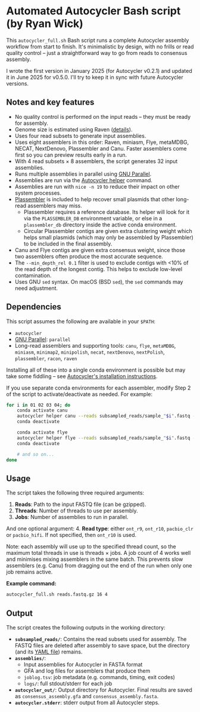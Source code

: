 # Automated Autocycler Bash script (by Ryan Wick)

This `autocycler_full.sh` Bash script runs a complete Autocycler assembly workflow from start to finish. It's minimalistic by design, with no frills or read quality control – just a straightforward way to go from reads to consensus assembly.

I wrote the first version in January 2025 (for Autocycler v0.2.1) and updated it in June 2025 for v0.5.0. I'll try to keep it in sync with future Autocycler versions.



## Notes and key features

* No quality control is performed on the input reads – they must be ready for assembly.
* Genome size is estimated using Raven ([details](https://github.com/rrwick/Autocycler/wiki/Genome-size-estimation)).
* Uses four read subsets to generate input assemblies.
* Uses eight assemblers in this order: Raven, miniasm, Flye, metaMDBG, NECAT, NextDenovo, Plassembler and Canu. Faster assemblers come first so you can preview results early in a run.
* With 4 read subsets × 8 assemblers, the script generates 32 input assemblies.
* Runs multiple assemblies in parallel using [GNU Parallel](https://github.com/rrwick/Autocycler/wiki/Parallelising-input-assemblies#gnu-parallel).
* Assemblies are run via the [Autocycler helper](https://github.com/rrwick/Autocycler/wiki/Autocycler-helper) command.
* Assemblies are run with `nice -n 19` to reduce their impact on other system processes.
* [Plassembler](https://github.com/gbouras13/plassembler) is included to help recover small plasmids that other long-read assemblers may miss.
  * Plassembler requires a reference database. Its helper will look for it via the `PLASSEMBLER_DB` environment variable, or else in a `plassembler_db` directory inside the active conda environment.
  * Circular Plassembler contigs are given extra clustering weight which helps small plasmids (which may only be assembled by Plassembler) to be included in the final assembly.
* Canu and Flye contigs are given extra consensus weight, since those two assemblers often produce the most accurate sequence.
* The `--min_depth_rel 0.1` filter is used to exclude contigs with <10% of the read depth of the longest contig. This helps to exclude low-level contamination.
* Uses GNU `sed` syntax. On macOS (BSD `sed`), the `sed` commands may need adjustment.



## Dependencies

This script assumes the following are available in your `$PATH`:
* `autocycler`
* [GNU Parallel](https://www.gnu.org/software/parallel): `parallel`
* Long-read assemblers and supporting tools: `canu`, `flye`, `metaMDBG`, `miniasm`, `minimap2`, `minipolish`, `necat`, `nextDenovo`, `nextPolish`, `plassembler`, `racon`, `raven`

Installing all of these into a single conda environment is possible but may take some fiddling – see [Autocycler's installation instructions](https://github.com/rrwick/Autocycler/wiki/Software-requirements-and-installation).

If you use separate conda environments for each assembler, modify Step 2 of the script to activate/deactivate as needed. For example:
```bash
for i in 01 02 03 04; do
    conda activate canu
    autocycler helper canu --reads subsampled_reads/sample_"$i".fastq --out_prefix assemblies/canu_"$i" --threads "$threads" --genome_size "$genome_size"
    conda deactivate

    conda activate flye
    autocycler helper flye --reads subsampled_reads/sample_"$i".fastq --out_prefix assemblies/flye_"$i" --threads "$threads" --genome_size "$genome_size"
    conda deactivate

    # and so on...
done
```



## Usage

The script takes the following three required arguments:
1. **Reads**: Path to the input FASTQ file (can be gzipped).
2. **Threads**: Number of threads to use per assembly.
3. **Jobs**: Number of assemblies to run in parallel.

And one optional argument:
4. **Read type**: either `ont_r9`, `ont_r10`, `pacbio_clr` or `pacbio_hifi`. If not specified, then `ont_r10` is used.

Note: each assembly will use up to the specified thread count, so the maximum total threads in use is threads × jobs. A job count of 4 works well and minimises mixing assemblers in the same batch. This prevents slow assemblers (e.g. Canu) from dragging out the end of the run when only one job remains active.

**Example command:**
```bash
autocycler_full.sh reads.fastq.gz 16 4
```



## Output

The script creates the following outputs in the working directory:

* **`subsampled_reads/`**: Contains the read subsets used for assembly. The FASTQ files are deleted after assembly to save space, but the directory (and its [YAML file](https://github.com/rrwick/Autocycler/wiki/Metrics#read-subsampling-metrics)) remains.
* **`assemblies/`**:
  * Input assemblies for Autocycler in FASTA format
  * GFA and log files for assemblers that produce them
  * `joblog.tsv`: job metadata (e.g. commands, timing, exit codes)
  * `logs/`: full stdout/stderr for each job
* **`autocycler_out/`**: Output directory for Autocycler. Final results are saved as `consensus_assembly.gfa` and `consensus_assembly.fasta`.
* **`autocycler.stderr`**: stderr output from all Autocycler steps.
